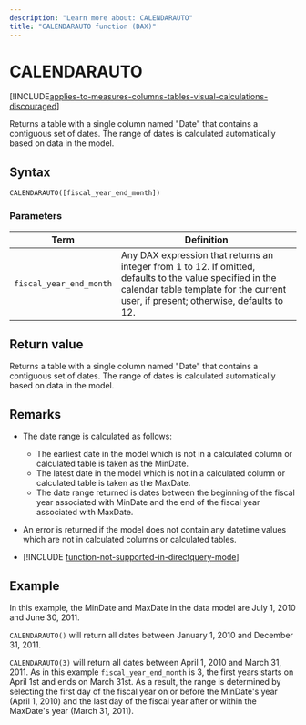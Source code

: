 ```yaml
---
description: "Learn more about: CALENDARAUTO"
title: "CALENDARAUTO function (DAX)"
---
```

# CALENDARAUTO

[!INCLUDE[applies-to-measures-columns-tables-visual-calculations-discouraged](includes/applies-to-measures-columns-tables-visual-calculations-discouraged.md)]

Returns a table with a single column named "Date" that contains a contiguous set of dates. The range of dates is calculated automatically based on data in the model.

## Syntax

```dax
CALENDARAUTO([fiscal_year_end_month])
```

### Parameters

|Term|Definition|
|--------|--------------|
|`fiscal_year_end_month`|Any DAX expression that returns an integer from 1 to 12. If omitted, defaults to the value specified in the calendar table template for the current user, if present; otherwise, defaults to 12.|

## Return value

Returns a table with a single column named "Date" that contains a contiguous set of dates. The range of dates is calculated automatically based on data in the model.

## Remarks

- The date range is calculated as follows:

  - The earliest date in the model which is not in a calculated column or calculated table is taken as the MinDate.
  - The latest date in the model which is not in a calculated column or calculated table is taken as the MaxDate.
  - The date range returned is dates between the beginning of the fiscal year associated with MinDate and the end of the fiscal year associated with MaxDate.

- An error is returned if the model does not contain any datetime values which are not in calculated columns or calculated tables.

- [!INCLUDE [function-not-supported-in-directquery-mode](includes/function-not-supported-in-directquery-mode.md)]

## Example

In this example, the MinDate and MaxDate in the data model are July 1, 2010 and June 30, 2011.

`CALENDARAUTO()` will return all dates between January 1, 2010 and December 31, 2011.

`CALENDARAUTO(3)` will return all dates between April 1, 2010 and March 31, 2011. As in this example `fiscal_year_end_month` is 3, the first years starts on April 1st and ends on March 31st. As a result, the range is determined by selecting the first day of the fiscal year on or before the MinDate's year (April 1, 2010) and the last day of the fiscal year after or within the MaxDate's year (March 31, 2011).
